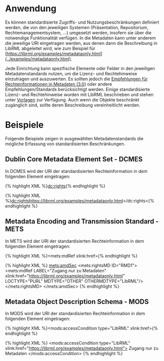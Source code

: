 # Anwendung

Es können standardisierte Zugriffs- und Nutzungsbeschränkungen definiert werden, die von den jeweiligen Systemen (Präsentation, Repositorium, Rechtemanagementsystem, ...) umgesetzt werden, insofern sie über die notwendige Funktionalität verfügen. In die Metadaten kann unter anderem die jeweilige URI eingetragen werden, aus denen dann die Beschreibung in LibRML abgeleitet wird, wie zum Beispiel für [https://librml.org/examples/metadataonly.html](../examples/metadataonly.html).

Jede Einrichtung kann spezifische Elemente oder Felder in den jeweiligen Metadatenstandards nutzen, um die Lizenz- und Rechtehinweise einzutragen und auszuwerten. Es sollten jedoch die [Empfehlungen für Rechteinformationen in Metadaten (3.0)](https://wiki.dnb.de/pages/viewpage.action?pageId=217533652) oder andere Empfehlungen/Standards berücksichtigt werden. Einige standardisierte Lizenz- und Rechtehinweise wurden mit LibRML beschrieben und stehen unter [Vorlagen](../tmpl/templates.markdown) zur Verfügung. Auch wenn die Objekte beschränkt zugänglich sind, sollte deren Beschreibung vereinheitlicht werden.

# Beispiele

Folgende Beispiele zeigen in ausgewählten Metadatenstandards die mögliche Erfassung von standardisierten Beschränkungen.

## Dublin Core Metadata Element Set - DCMES

In DCMES wird der URI der standardisierten Rechteinformation in dem folgenden Element eingetragen:

{% highlight XML %}<dc:rights>{% endhighlight %}

{% highlight XML %}<dc:rights>https://librml.org/examples/metadataonly.html</dc:rights>{% endhighlight %}

## Metadata Encoding and Transmission Standard - METS

In METS wird der URI der standardisierten Rechteinformation in dem folgenden Element eingetragen:

{% highlight XML %}<mets:mdRef xlink:href>{% endhighlight %}

{% highlight XML %}
<mets:amdSec>
  <mets:rightsMD ID="RMD1">
    <mets:mdRef LABEL="Zugang nur zu Metadaten" xlink:href="https://librml.org/examples/metadataonly.html" LOCTYPE="PURL" MDTYPE="OTHER" OTHERMDTYPE="LibRML"/>
  </mets:rightsMD>
</mets:amdSec>
{% endhighlight %}

## Metadata Object Description Schema - MODS

In MODS wird der URI der standardisierten Rechteinformation in dem folgenden Element eingetragen:

{% highlight XML %}<mods:accessCondition type="LibRML" xlink:href>{% endhighlight %}

{% highlight XML %}
<mods:accessCondition type="LibRML" xlink:href="https://librml.org/examples/metadataonly.html">
  Zugang nur zu Metadaten
</mods:accessCondition>
{% endhighlight %}
